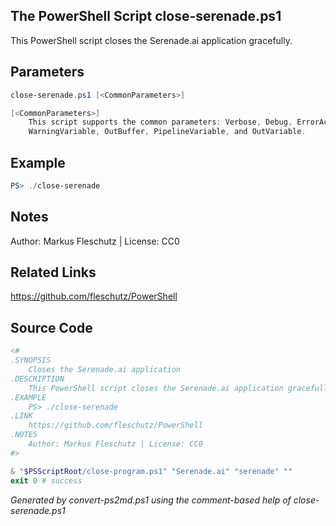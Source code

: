 ## The PowerShell Script **close-serenade.ps1**

This PowerShell script closes the Serenade.ai application gracefully.

## Parameters
```powershell
close-serenade.ps1 [<CommonParameters>]

[<CommonParameters>]
    This script supports the common parameters: Verbose, Debug, ErrorAction, ErrorVariable, WarningAction, 
    WarningVariable, OutBuffer, PipelineVariable, and OutVariable.
```

## Example
```powershell
PS> ./close-serenade

```

## Notes
Author: Markus Fleschutz | License: CC0

## Related Links
https://github.com/fleschutz/PowerShell

## Source Code
```powershell
<#
.SYNOPSIS
	Closes the Serenade.ai application
.DESCRIPTION
	This PowerShell script closes the Serenade.ai application gracefully.
.EXAMPLE
	PS> ./close-serenade
.LINK
	https://github.com/fleschutz/PowerShell
.NOTES
	Author: Markus Fleschutz | License: CC0
#>

& "$PSScriptRoot/close-program.ps1" "Serenade.ai" "serenade" ""
exit 0 # success
```

*Generated by convert-ps2md.ps1 using the comment-based help of close-serenade.ps1*
